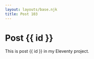 ```yaml
---
layout: layouts/base.njk
title: Post 103
---
```


# Post {{ id }}

This is post {{ id }} in my Eleventy project.
